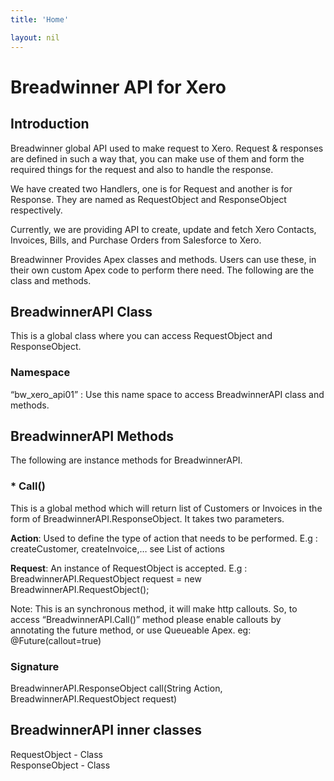 ```yaml
---
title: 'Home'

layout: nil
---
```


# Breadwinner API for Xero

## Introduction

Breadwinner global API used to make request to Xero. Request & responses are defined in such a way that, you can make use of them and form the required things for the request and also to handle the response.

We have created two Handlers, one is for Request and another is for Response. They are named as RequestObject and ResponseObject respectively.

Currently, we are providing API to create, update and fetch Xero Contacts, Invoices, Bills, and Purchase Orders from Salesforce to Xero.

Breadwinner Provides Apex classes and methods. Users can use these, in their own custom Apex code to perform there need. The following are the class and methods.

## BreadwinnerAPI Class
This is a global class where you can access RequestObject and ResponseObject.

### Namespace
“bw_xero_api01” : Use this name space to access BreadwinnerAPI class and methods.

## BreadwinnerAPI Methods
The following are instance methods for BreadwinnerAPI.

### * Call()
This is a global method which will return list of Customers or Invoices in the form of BreadwinnerAPI.ResponseObject. It takes two parameters.

<b>Action</b>: Used to define the type of action that needs to be performed.
E.g : createCustomer, createInvoice,… see List of actions

<b>Request</b>: An instance of RequestObject is accepted.
E.g : BreadwinnerAPI.RequestObject request = new BreadwinnerAPI.RequestObject();


Note: This is an synchronous method, it will make http callouts. So, to access “BreadwinnerAPI.Call()” method please enable callouts by annotating the future method, or use Queueable Apex.
eg: @Future(callout=true)

### Signature
BreadwinnerAPI.ResponseObject call(String Action, BreadwinnerAPI.RequestObject request)

## BreadwinnerAPI inner classes
RequestObject - Class<br/>
ResponseObject - Class